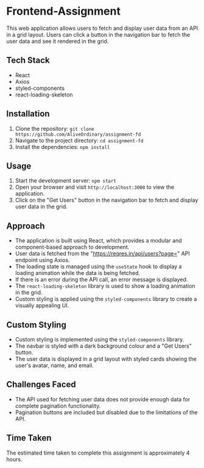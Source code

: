 # Frontend-Assignment

This web application allows users to fetch and display user data from an API in a grid layout. Users can click a button in the navigation bar to fetch the user data and see it rendered in the grid.

## Tech Stack

- React
- Axios
- styled-components
- react-loading-skeleton

## Installation

1. Clone the repository: `git clone https://github.com/AliveOrdinary/assignment-fd`
2. Navigate to the project directory: `cd assignment-fd`
3. Install the dependencies: `npm install`

## Usage

1. Start the development server: `npm start`
2. Open your browser and visit `http://localhost:3000` to view the application.
3. Click on the "Get Users" button in the navigation bar to fetch and display user data in the grid.

## Approach

- The application is built using React, which provides a modular and component-based approach to development.
- User data is fetched from the "https://reqres.in/api/users?page=<page>" API endpoint using Axios.
- The loading state is managed using the `useState` hook to display a loading animation while the data is being fetched.
- If there is an error during the API call, an error message is displayed.
- The `react-loading-skeleton` library is used to show a loading animation in the grid.
- Custom styling is applied using the `styled-components` library to create a visually appealing UI.

## Custom Styling

- Custom styling is implemented using the `styled-components` library.
- The navbar is styled with a dark background colour and a "Get Users" button.
- The user data is displayed in a grid layout with styled cards showing the user's avatar, name, and email.


## Challenges Faced

- The API used for fetching user data does not provide enough data for complete pagination functionality.
- Pagination buttons are included but disabled due to the limitations of the API.

## Time Taken

The estimated time taken to complete this assignment is approximately 4 hours.

